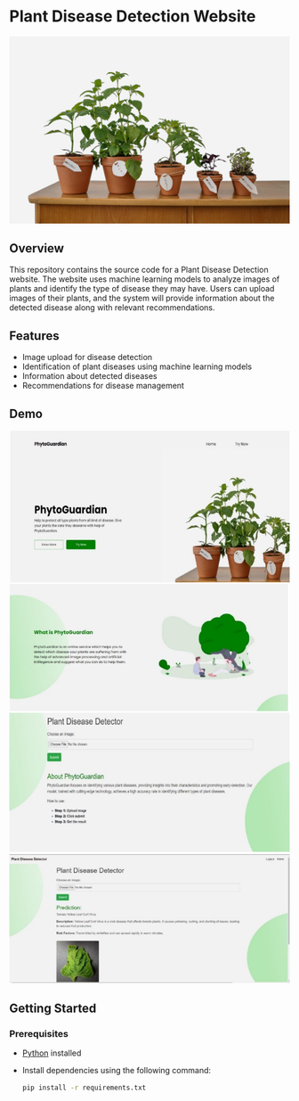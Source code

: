 # Plant Disease Detection Website

![Plant Disease Detection](static/assets/plants.jpeg)

## Overview

This repository contains the source code for a Plant Disease Detection website. The website uses machine learning models to analyze images of plants and identify the type of disease they may have. Users can upload images of their plants, and the system will provide information about the detected disease along with relevant recommendations.

## Features

- Image upload for disease detection
- Identification of plant diseases using machine learning models
- Information about detected diseases
- Recommendations for disease management

## Demo

![Demo Image 1](img/img1.jpg)
![Demo Image 2](img/img2.jpg)
![Demo Image 3](img/img3.jpg)
![Demo Image 4](img/img4.jpg)

## Getting Started

### Prerequisites

- [Python](https://www.python.org/) installed
- Install dependencies using the following command:

  ```bash
  pip install -r requirements.txt
